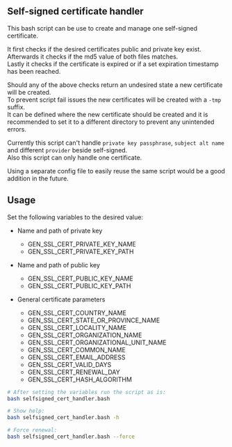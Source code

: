 ## Self-signed certificate handler
This bash script can be use to create and manage one self-signed certificate.

It first checks if the desired certificates public and private key exist.  
Afterwards it checks if the md5 value of both files matches.  
Lastly it checks if the certificate is expired or if a set expiration timestamp has been reached.

Should any of the above checks return an undesired state a new certificate will be created.  
To prevent script fail issues the new certificates will be created with a `-tmp` suffix.  
It can be defined where the new certificate should be created and it is recommended to set it to a different directory to prevent any unintended errors.

Currently this script can't handle `private key passphrase`, `subject alt name` and different `provider` beside self-signed.  
Also this script can only handle one certificate.

Using a separate config file to easily reuse the same script would be a good addition in the future.

## Usage
Set the following variables to the desired value:
* Name and path of private key
    * GEN_SSL_CERT_PRIVATE_KEY_NAME
    * GEN_SSL_CERT_PRIVATE_KEY_PATH

* Name and path of public key
    * GEN_SSL_CERT_PUBLIC_KEY_NAME
    * GEN_SSL_CERT_PUBLIC_KEY_PATH

* General certificate parameters
    * GEN_SSL_CERT_COUNTRY_NAME
    * GEN_SSL_CERT_STATE_OR_PROVINCE_NAME
    * GEN_SSL_CERT_LOCALITY_NAME
    * GEN_SSL_CERT_ORGANIZATION_NAME
    * GEN_SSL_CERT_ORGANIZATIONAL_UNIT_NAME
    * GEN_SSL_CERT_COMMON_NAME
    * GEN_SSL_CERT_EMAIL_ADDRESS
    * GEN_SSL_CERT_VALID_DAYS
    * GEN_SSL_CERT_RENEWAL_DAY
    * GEN_SSL_CERT_HASH_ALGORITHM

``` bash
# After setting the variables run the script as is:
bash selfsigned_cert_handler.bash
```

``` bash
# Show help:
bash selfsigned_cert_handler.bash -h
```

``` bash
# Force renewal:
bash selfsigned_cert_handler.bash --force
```
